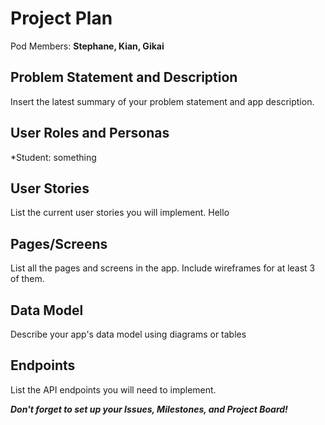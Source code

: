 # Project Plan

Pod Members: **Stephane, Kian, Gikai**

## Problem Statement and Description

Insert the latest summary of your problem statement and app description.

## User Roles and Personas

*Student: something

## User Stories

List the current user stories you will implement.
Hello

## Pages/Screens

List all the pages and screens in the app. Include wireframes for at least 3 of them.

## Data Model

Describe your app's data model using diagrams or tables

## Endpoints

List the API endpoints you will need to implement.

***Don't forget to set up your Issues, Milestones, and Project Board!***
